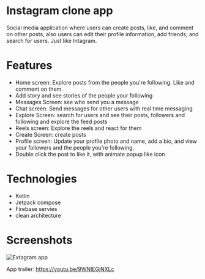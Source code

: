 # Instagram clone app
Social media application where users can create posts, like, and comment on
other posts, also users can edit their profile information, add friends, and search
for users. Just like Intagram.
# Features
- Home screen: Explore posts from the people you're following. Like and comment on them.
- Add story and see stories of the people your following
- Messages Screen: see who send you a message
- Chat screen: Send messages for other users with real time messaging
- Explore Screen: search for users and see their posts, followers and following and explore the feed posts
- Reels screen: Explore the reels and react for them
- Create Screen: create posts
- Profile screen: Update your profile photo and name, add a bio, and view your followers and the people you're following.
- Double click the post to like it, with animate popup like icon
# Technologies
- Kotlin
- Jetpack compose
- Firebase servies
- clean architecture
# Screenshots
![Extagram app](https://github.com/user-attachments/assets/81f1ab72-3f14-4398-852c-876454f82887)

App trailer:
https://youtu.be/9WNlEGjNXLc
